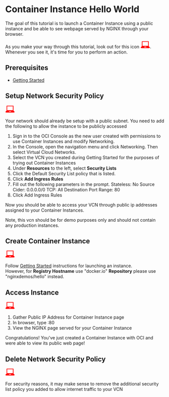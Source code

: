 # Container Instance Hello World

The goal of this tutorial is to launch a Container Instance using a public instance and be able to see webpage served by NGINX through your browser.

As you make your way through this tutorial, look out for this icon ![user input icon](../../images/userinput.png).
Whenever you see it, it's time for you to perform an action.

## Prerequisites

* [Getting Started](../../GETTINGSTARTED.md)

## Setup Network Security Policy
![user input icon](../../images/userinput.png)

Your network should already be setup with a public subnet.  You need to add the following to allow the instance to be publicly accessed

1. Sign in to the OCI Console as the new user created with permissions to use Container Instances and modify Networking.
2. In the Console, open the navigation menu and click Networking. Then select Virtual Cloud Networks.
3. Select the VCN you created during Getting Started for the purposes of trying out Container Instances
4. Under **Resources** to the left, select **Security Lists**
5. Click the Default Security List policy that is listed.
6. Click **Add Ingress Rules**
7. Fill out the following parameters in the prompt.
Stateless: No
Source Cider: 0.0.0.0/0
TCP: All
Destination Port Range: 80
8. Click Add Ingress Rules

Now you should be able to access your VCN through public ip addresses assigned to your Container Instances.

Note, this vcn should be for demo purposes only and should not contain any production instances.  

## Create Container Instance
![user input icon](../..//images/userinput.png)

Follow [Getting Started](../../GETTINGSTARTED.md) instructions for launching an instance.  
However, for **Registry Hostname** use "docker.io" **Repository** please use "nginxdemos/hello" instead. 

## Access Instance  
![user input icon](../../images/userinput.png)

1. Gather Public IP Address for Container Instance page
2. In browser, type <public ip adress>:80
3. View the NGINX page served for your Container Instance

Congratulations! You've just created a Container Instance with OCI and were able to view its public web page!

## Delete Network Security Policy
![user input icon](../../images/userinput.png)

For security reasons, it may make sense to remove the additional security list policy you added to allow internet traffic to your VCN
